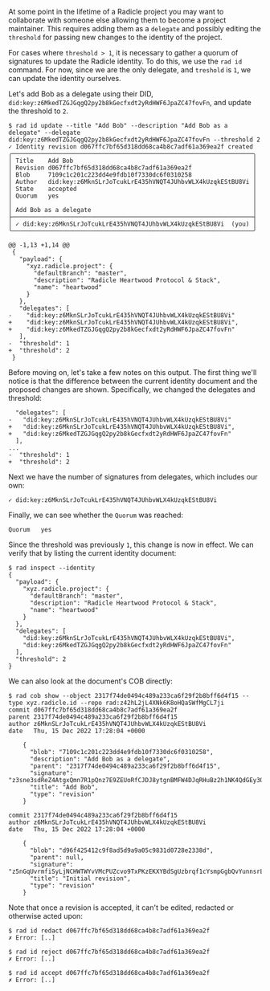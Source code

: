 At some point in the lifetime of a Radicle project you may want to
collaborate with someone else allowing them to become a project
maintainer. This requires adding them as a `delegate` and possibly
editing the `threshold` for passing new changes to the identity of the
project.

For cases where `threshold > 1`, it is necessary to gather a quorum of
signatures to update the Radicle identity. To do this, we use the `rad id`
command. For now, since we are the only delegate, and `treshold` is `1`, we
can update the identity ourselves.

Let's add Bob as a delegate using their DID,
`did:key:z6MkedTZGJGqgQ2py2b8kGecfxdt2yRdHWF6JpaZC47fovFn`, and update the
threshold to `2`.

```
$ rad id update --title "Add Bob" --description "Add Bob as a delegate" --delegate did:key:z6MkedTZGJGqgQ2py2b8kGecfxdt2yRdHWF6JpaZC47fovFn --threshold 2
✓ Identity revision d067ffc7bf65d318dd68ca4b8c7adf61a369ea2f created
╭───────────────────────────────────────────────────────────────────╮
│ Title    Add Bob                                                  │
│ Revision d067ffc7bf65d318dd68ca4b8c7adf61a369ea2f                 │
│ Blob     7109c1c201c223dd4e9fdb10f7330dc6f0310258                 │
│ Author   did:key:z6MknSLrJoTcukLrE435hVNQT4JUhbvWLX4kUzqkEStBU8Vi │
│ State    accepted                                                 │
│ Quorum   yes                                                      │
│                                                                   │
│ Add Bob as a delegate                                             │
├───────────────────────────────────────────────────────────────────┤
│ ✓ did:key:z6MknSLrJoTcukLrE435hVNQT4JUhbvWLX4kUzqkEStBU8Vi  (you) │
╰───────────────────────────────────────────────────────────────────╯

@@ -1,13 +1,14 @@
 {
   "payload": {
     "xyz.radicle.project": {
       "defaultBranch": "master",
       "description": "Radicle Heartwood Protocol & Stack",
       "name": "heartwood"
     }
   },
   "delegates": [
-    "did:key:z6MknSLrJoTcukLrE435hVNQT4JUhbvWLX4kUzqkEStBU8Vi"
+    "did:key:z6MknSLrJoTcukLrE435hVNQT4JUhbvWLX4kUzqkEStBU8Vi",
+    "did:key:z6MkedTZGJGqgQ2py2b8kGecfxdt2yRdHWF6JpaZC47fovFn"
   ],
-  "threshold": 1
+  "threshold": 2
 }
```

Before moving on, let's take a few notes on this output. The first
thing we'll notice is that the difference between the current identity
document and the proposed changes are shown. Specifically, we changed
the delegates and threshold:

      "delegates": [
    -   "did:key:z6MknSLrJoTcukLrE435hVNQT4JUhbvWLX4kUzqkEStBU8Vi"
    +   "did:key:z6MknSLrJoTcukLrE435hVNQT4JUhbvWLX4kUzqkEStBU8Vi",
    +   "did:key:z6MkedTZGJGqgQ2py2b8kGecfxdt2yRdHWF6JpaZC47fovFn"
      ],
    ...
    -  "threshold": 1
    +  "threshold": 2

Next we have the number of signatures from delegates, which includes our own:

    ✓ did:key:z6MknSLrJoTcukLrE435hVNQT4JUhbvWLX4kUzqkEStBU8Vi

Finally, we can see whether the `Quorum` was reached:

    Quorum   yes

Since the threshold was previously `1`, this change is now in effect. We
can verify that by listing the current identity document:

```
$ rad inspect --identity
{
  "payload": {
    "xyz.radicle.project": {
      "defaultBranch": "master",
      "description": "Radicle Heartwood Protocol & Stack",
      "name": "heartwood"
    }
  },
  "delegates": [
    "did:key:z6MknSLrJoTcukLrE435hVNQT4JUhbvWLX4kUzqkEStBU8Vi",
    "did:key:z6MkedTZGJGqgQ2py2b8kGecfxdt2yRdHWF6JpaZC47fovFn"
  ],
  "threshold": 2
}
```

We can also look at the document's COB directly:
```
$ rad cob show --object 2317f74de0494c489a233ca6f29f2b8bff6d4f15 --type xyz.radicle.id --repo rad:z42hL2jL4XNk6K8oHQaSWfMgCL7ji
commit d067ffc7bf65d318dd68ca4b8c7adf61a369ea2f
parent 2317f74de0494c489a233ca6f29f2b8bff6d4f15
author z6MknSLrJoTcukLrE435hVNQT4JUhbvWLX4kUzqkEStBU8Vi
date   Thu, 15 Dec 2022 17:28:04 +0000

    {
      "blob": "7109c1c201c223dd4e9fdb10f7330dc6f0310258",
      "description": "Add Bob as a delegate",
      "parent": "2317f74de0494c489a233ca6f29f2b8bff6d4f15",
      "signature": "z3sne3sdReZ4AtgxQmn7R1pQnz7E9ZEUoRfCJDJ8ytgnBMFW4DJqRHuBz2h1NK4QdGEy3QCpyVoJKfE95tNoivXwz",
      "title": "Add Bob",
      "type": "revision"
    }

commit 2317f74de0494c489a233ca6f29f2b8bff6d4f15
author z6MknSLrJoTcukLrE435hVNQT4JUhbvWLX4kUzqkEStBU8Vi
date   Thu, 15 Dec 2022 17:28:04 +0000

    {
      "blob": "d96f425412c9f8ad5d9a9a05c9831d0728e2338d",
      "parent": null,
      "signature": "z5nGqUvrmfiSyLjNCHWTWYvVMcPUZcvo9TxPKzEKXYBdSgUzbrqf1cYsmpGgbQvYunnsrLSsubEmxZaRdKM4quqQR",
      "title": "Initial revision",
      "type": "revision"
    }

```

Note that once a revision is accepted, it can't be edited, redacted or otherwise
acted upon:

``` (fail)
$ rad id redact d067ffc7bf65d318dd68ca4b8c7adf61a369ea2f
✗ Error: [..]
```
``` (fail)
$ rad id reject d067ffc7bf65d318dd68ca4b8c7adf61a369ea2f
✗ Error: [..]
```
``` (fail)
$ rad id accept d067ffc7bf65d318dd68ca4b8c7adf61a369ea2f
✗ Error: [..]
```
